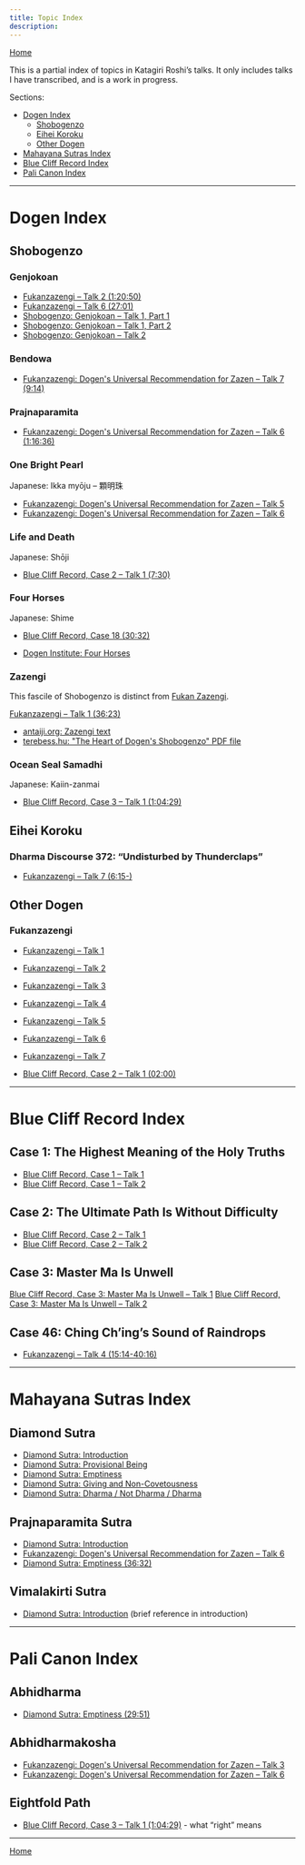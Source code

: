 ```yaml
---
title: Topic Index
description:
---
```


[Home](index)

This is a partial index of topics in Katagiri Roshi’s talks. It only includes talks I have transcribed, and is a work in progress. 

Sections:

- [Dogen Index](#dogen-index)
  - [Shobogenzo](#shobogenzo)
  - [Eihei Koroku](#eihei-koroku)
  - [Other Dogen](#other-dogen)
- [Mahayana Sutras Index](#mahayana-sutras-index)
- [Blue Cliff Record Index](#blue-cliff-record-index)
- [Pali Canon Index](#pali-canon-index)

----

# Dogen Index

## Shobogenzo

### Genjokoan

- [Fukanzazengi – Talk 2 (1:20:50)](1979-06-10-Fukanzazengi-Talk-2#12050)
- [Fukanzazengi – Talk 6 (27:01)](1979-06-14-Fukanzazengi-Talk-6#2701)
- [Shobogenzo: Genjokoan – Talk 1, Part 1](1987-06-06-Shobogenzo-Genjokoan-Talk-1-Part-1)
- [Shobogenzo: Genjokoan – Talk 1, Part 2](1987-06-06-Shobogenzo-Genjokoan-Talk-1-Part-2)
- [Shobogenzo: Genjokoan – Talk 2](1987-06-07-Shobogenzo-Genjokoan-Talk-2)


### Bendowa

- [Fukanzazengi: Dogen's Universal Recommendation for Zazen – Talk 7 (9:14)](1979-06-15-Fukanzazengi-Talk-7#914)

### Prajnaparamita

- [Fukanzazengi: Dogen's Universal Recommendation for Zazen – Talk 6 (1:16:36)](1979-06-14-Fukanzazengi-Talk-6#11636)

### One Bright Pearl

Japanese: Ikka myōju – 顆明珠

- [Fukanzazengi: Dogen's Universal Recommendation for Zazen – Talk 5](1979-06-13-Fukanzazengi-Talk-5)
- [Fukanzazengi: Dogen's Universal Recommendation for Zazen – Talk 6](1979-06-14-Fukanzazengi-Talk-6)

### Life and Death

Japanese: Shōji

- [Blue Cliff Record, Case 2 – Talk 1 (7:30)](1980-01-19-Blue-Cliff-Record-Case-2-Talk-1#730)

### Four Horses

Japanese: Shime

- [Blue Cliff Record, Case 18 (30:32)](1981-07-18-Blue-Cliff-Record-Case-18#3032)

- [Dogen Institute: Four Horses](https://dogeninstitute.wordpress.com/tag/four-horses/)

### Zazengi

This fascile of Shobogenzo is distinct from [Fukan Zazengi](#fukanzazengi).

[Fukanzazengi – Talk 1 (36:23)](1979-06-09-Fukanzazengi-Talk-1#3623)

- [antaiji.org: Zazengi text](https://antaiji.org/en/classics/zazengi/)
- [terebess.hu: "The Heart of Dogen's Shobogenzo" PDF file](https://terebess.hu/zen/dogen/The-Heart-of-Dogens-Shobogenzo.pdf) 

### Ocean Seal Samadhi

Japanese: Kaiin-zanmai

- [Blue Cliff Record, Case 3 – Talk 1 (1:04:29)](1980-04-19-Blue-Cliff-Record-Case-3-Talk-1#10429)

## Eihei Koroku

<a name="ek-372"></a>
### Dharma Discourse 372: “Undisturbed by Thunderclaps”

- [Fukanzazengi – Talk 7 (6:15-)](1979-06-15-Fukanzazengi-Talk-7#615)

## Other Dogen

### Fukanzazengi


- [Fukanzazengi – Talk 1](1979-06-09-Fukanzazengi-Talk-1)
- [Fukanzazengi – Talk 2](1979-06-10-Fukanzazengi-Talk-2)
- [Fukanzazengi – Talk 3](1979-06-11-Fukanzazengi-Talk-3)
- [Fukanzazengi – Talk 4](1979-06-12-Fukanzazengi-Talk-4)
- [Fukanzazengi – Talk 5](1979-06-13-Fukanzazengi-Talk-5)
- [Fukanzazengi – Talk 6](1979-06-14-Fukanzazengi-Talk-6)
- [Fukanzazengi – Talk 7](1979-06-15-Fukanzazengi-Talk-7)

- [Blue Cliff Record, Case 2 – Talk 1 (02:00)](1980-01-19-Blue-Cliff-Record-Case-2-Talk-1#0200)

---

<a name="BCR"></a>
# Blue Cliff Record Index

<a name="BCR-1"></a>
## Case 1: The Highest Meaning of the Holy Truths

- [Blue Cliff Record, Case 1 – Talk 1](1979-11-17-Blue-Cliff-Record-Case-1-Talk-1)
- [Blue Cliff Record, Case 1 – Talk 2](1979-11-18-Blue-Cliff-Record-Case-1-Talk-2)

<a name="BCR-2"></a>
## Case 2: The Ultimate Path Is Without Difficulty

- [Blue Cliff Record, Case 2 – Talk 1](1980-01-19-Blue-Cliff-Record-Case-2-Talk-1)
- [Blue Cliff Record, Case 2 – Talk 2](1979-11-18-Blue-Cliff-Record-Case-1-Talk-2)

<a name="BCR-3"></a>
## Case 3: Master Ma Is Unwell

[Blue Cliff Record, Case 3: Master Ma Is Unwell – Talk 1](1980-04-19-Blue-Cliff-Record-Case-3-Talk-1)
[Blue Cliff Record, Case 3: Master Ma Is Unwell – Talk 2](1980-04-20-Blue-Cliff-Record-Case-3-Talk-2)

<a name="BCR-46"></a>
## Case 46: Ching Ch’ing’s Sound of Raindrops

- [Fukanzazengi – Talk 4 (15:14-40:16)](1979-06-12-Fukanzazengi-Talk-4#1514)

---

# Mahayana Sutras Index

## Diamond Sutra

- [Diamond Sutra: Introduction](1979-05-09-Diamond-Sutra-Introduction)
- [Diamond Sutra: Provisional Being](1979-07-25-Diamond-Sutra-Provisional-Being)
- [Diamond Sutra: Emptiness](1979-08-01-Diamond-Sutra-Emptiness)
- [Diamond Sutra: Giving and Non-Covetousness](1979-08-08-Diamond-Sutra-Giving-and-Non-Covetousness)
- [Diamond Sutra: Dharma / Not Dharma / Dharma](1979-08-15-Diamond-Sutra-Dharma-Not-Dharma-Dharma)

## Prajnaparamita Sutra

- [Diamond Sutra: Introduction](1979-05-09-Diamond-Sutra-Introduction)
- [Fukanzazengi: Dogen's Universal Recommendation for Zazen – Talk 6](1979-06-14-Fukanzazengi-Talk-6)
- [Diamond Sutra: Emptiness (36:32)](1979-08-01-Diamond-Sutra-Emptiness#3632)

## Vimalakirti Sutra

- [Diamond Sutra: Introduction](1979-05-09-Diamond-Sutra-Introduction) (brief reference in introduction)


--- 

# Pali Canon Index

## Abhidharma

- [Diamond Sutra: Emptiness (29:51)](1979-08-01-Diamond-Sutra-Emptiness#2951)


## Abhidharmakosha

- [Fukanzazengi: Dogen's Universal Recommendation for Zazen – Talk 3](1979-06-11-Fukanzazengi-Talk-3#233)
- [Fukanzazengi: Dogen's Universal Recommendation for Zazen – Talk 6](1979-06-14-Fukanzazengi-Talk-6)

## Eightfold Path

- [Blue Cliff Record, Case 3 – Talk 1 (1:04:29)](1980-04-19-Blue-Cliff-Record-Case-3-Talk-1#10429)  - what “right” means

--- 

[Home](index)
